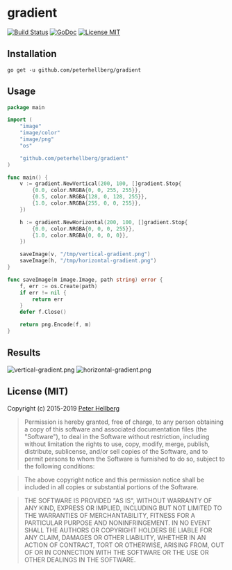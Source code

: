 # gradient

[![Build Status](https://travis-ci.org/peterhellberg/gradient.svg?branch=master)](https://travis-ci.org/peterhellberg/gradient)
[![GoDoc](https://img.shields.io/badge/godoc-reference-blue.svg?style=flat)](https://godoc.org/github.com/peterhellberg/gradient)
[![License MIT](https://img.shields.io/badge/license-MIT-lightgrey.svg?style=flat)](https://github.com/peterhellberg/gradient#license-mit)

## Installation

    go get -u github.com/peterhellberg/gradient

## Usage

```go
package main

import (
	"image"
	"image/color"
	"image/png"
	"os"

	"github.com/peterhellberg/gradient"
)

func main() {
	v := gradient.NewVertical(200, 100, []gradient.Stop{
		{0.0, color.NRGBA{0, 0, 255, 255}},
		{0.5, color.NRGBA{128, 0, 128, 255}},
		{1.0, color.NRGBA{255, 0, 0, 255}},
	})

	h := gradient.NewHorizontal(200, 100, []gradient.Stop{
		{0.0, color.NRGBA{0, 0, 0, 255}},
		{1.0, color.NRGBA{0, 0, 0, 0}},
	})

	saveImage(v, "/tmp/vertical-gradient.png")
	saveImage(h, "/tmp/horizontal-gradient.png")
}

func saveImage(m image.Image, path string) error {
	f, err := os.Create(path)
	if err != nil {
		return err
	}
	defer f.Close()

	return png.Encode(f, m)
}
```

## Results

![vertical-gradient.png](https://assets.c7.se/viz/vertical-gradient.png)
![horizontal-gradient.png](https://assets.c7.se/viz/horizontal-gradient.png)

## License (MIT)

Copyright (c) 2015-2019 [Peter Hellberg](https://c7.se)

> Permission is hereby granted, free of charge, to any person obtaining
> a copy of this software and associated documentation files (the
> "Software"), to deal in the Software without restriction, including
> without limitation the rights to use, copy, modify, merge, publish,
> distribute, sublicense, and/or sell copies of the Software, and to
> permit persons to whom the Software is furnished to do so, subject to
> the following conditions:

> The above copyright notice and this permission notice shall be
> included in all copies or substantial portions of the Software.

> THE SOFTWARE IS PROVIDED "AS IS", WITHOUT WARRANTY OF ANY KIND,
> EXPRESS OR IMPLIED, INCLUDING BUT NOT LIMITED TO THE WARRANTIES OF
> MERCHANTABILITY, FITNESS FOR A PARTICULAR PURPOSE AND
> NONINFRINGEMENT. IN NO EVENT SHALL THE AUTHORS OR COPYRIGHT HOLDERS BE
> LIABLE FOR ANY CLAIM, DAMAGES OR OTHER LIABILITY, WHETHER IN AN ACTION
> OF CONTRACT, TORT OR OTHERWISE, ARISING FROM, OUT OF OR IN CONNECTION
> WITH THE SOFTWARE OR THE USE OR OTHER DEALINGS IN THE SOFTWARE.
